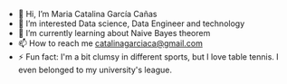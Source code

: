 - 👋 Hi, I’m Maria Catalina García Cañas 
- 👀 I’m interested Data science, Data Engineer and technology 
- 🌱 I’m currently learning about Naive Bayes theorem
- 📫 How to reach me catalinagarciaca@gmail.com
- ⚡ Fun fact: I'm a bit clumsy in different sports, but I love table tennis. I even belonged to my university's league.


